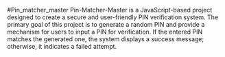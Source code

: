 #Pin_matcher_master
Pin-Matcher-Master is a JavaScript-based project designed to create a secure and user-friendly PIN verification system. The primary goal of this project is to generate a random PIN and provide a mechanism for users to input a PIN for verification. If the entered PIN matches the generated one, the system displays a success message; otherwise, it indicates a failed attempt.
